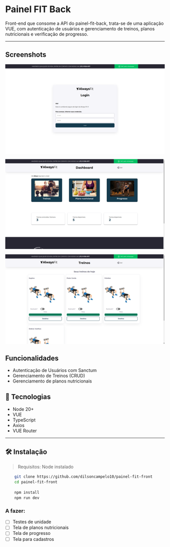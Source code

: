 # Painel FIT Back

Front-end que consome a API do painel-fit-back, trata-se de uma aplicação VUE, com autenticação de usuários e gerenciamento de treinos, planos nutricionais e verificação de progresso.

---
## Screenshots

![App Screenshot](docs/screenshots/login.png)

![App Screenshot](docs/screenshots/dashboard.png)

![App Screenshot](docs/screenshots/treinos.png)

## Funcionalidades

-   Autenticação de Usuários com Sanctum
-   Gerenciamento de Treinos (CRUD)
-   Gerenciamento de planos nutricionais


## 🚀 Tecnologias

- Node 20+
- VUE
- TypeScript
- Axios
- VUE Router

---

## 🛠️ Instalação

> Requisitos: Node instalado

```bash
    git clone https://github.com/dilsoncampelo10/painel-fit-front
    cd painel-fit-front

    npm install
    npm run dev
```



### A fazer:
- [ ] Testes de unidade
- [ ] Tela de planos nutricionais
- [ ] Tela de progresso
- [ ] Tela para cadastros